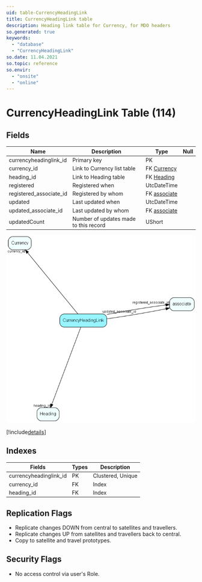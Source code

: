 ```yaml
---
uid: table-CurrencyHeadingLink
title: CurrencyHeadingLink table
description: Heading link table for Currency, for MDO headers
so.generated: true
keywords:
  - "database"
  - "CurrencyHeadingLink"
so.date: 11.04.2021
so.topic: reference
so.envir:
  - "onsite"
  - "online"
---
```


# CurrencyHeadingLink Table (114)

## Fields

| Name | Description | Type | Null |
|------|-------------|------|:----:|
|currencyheadinglink\_id|Primary key|PK| |
|currency\_id|Link to Currency list table|FK [Currency](currency.md)| |
|heading\_id|Link to Heading table|FK [Heading](heading.md)| |
|registered|Registered when|UtcDateTime| |
|registered\_associate\_id|Registered by whom|FK [associate](associate.md)| |
|updated|Last updated when|UtcDateTime| |
|updated\_associate\_id|Last updated by whom|FK [associate](associate.md)| |
|updatedCount|Number of updates made to this record|UShort| |


![CurrencyHeadingLink table relationship diagram](./media/CurrencyHeadingLink.png)

[!include[details](./includes/currencyheadinglink.md)]

## Indexes

| Fields | Types | Description |
|--------|-------|-------------|
|currencyheadinglink\_id |PK |Clustered, Unique |
|currency\_id |FK |Index |
|heading\_id |FK |Index |

## Replication Flags

* Replicate changes DOWN from central to satellites and travellers.
* Replicate changes UP from satellites and travellers back to central.
* Copy to satellite and travel prototypes.

## Security Flags

* No access control via user's Role.

